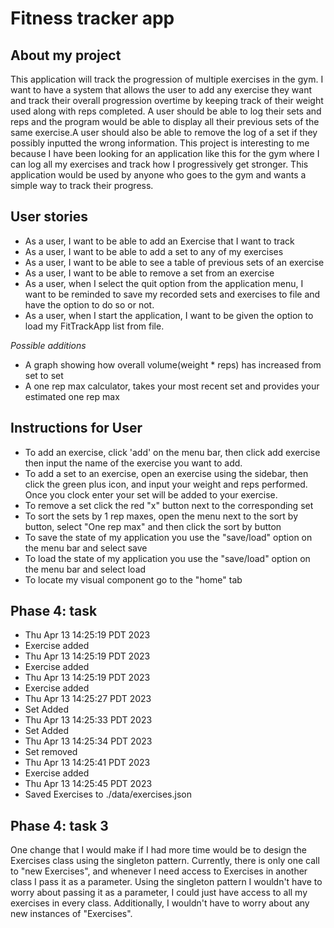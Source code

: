# Fitness tracker app


## About my project
This application will track the progression of multiple exercises in the gym. I want to have a system that allows
the user to add any exercise they want and track their overall progression overtime by keeping track of their weight 
used along with reps completed. A user should be able to log their sets and reps and the program would be able to 
display all their previous sets of the same exercise.A user should also be able to remove the log of a set if they
possibly inputted the wrong information. This project is interesting to me because I have been looking for an 
application like this for the gym where I can log all my exercises and track how I progressively get stronger. 
This application would be used by anyone who goes to the gym and wants a simple way to track their progress. 





## User stories

- As a user, I want to be able to add an Exercise that I want to track
- As a user, I want to be able to add a set to any of my exercises
- As a user, I want to be able to see a table of previous sets of an exercise
- As a user, I want to be able to remove a set from an exercise
- As a user, when I select the quit option from the application menu, I want to be reminded to save my recorded sets 
and exercises to file and have the option to do so or not. 
- As a user, when I start the application, I want to be given the option to load my FitTrackApp list from file.



*Possible additions*
- A graph showing how overall volume(weight * reps) has increased from set to set
- A one rep max calculator, takes your most recent set and provides your estimated one rep max


## Instructions for User
- To add an exercise, click 'add' on the menu bar, then click add exercise then input the name of the exercise you
want to add.
- To add a set to an exercise, open an exercise using the sidebar, then click the green plus icon, and input your weight
and reps performed. Once you clock enter your set will be added to your exercise. 
- To remove a set click the red "x" button next to the corresponding set
- To sort the sets by 1 rep maxes, open the menu next to the sort by button, select "One rep max" and then
click the sort by button
- To save the state of my application you use the "save/load" option on the menu bar and select save
- To load the state of my application you use the "save/load" option on the menu bar and select load
- To locate my visual component go to the "home" tab

## Phase 4: task 
- Thu Apr 13 14:25:19 PDT 2023
- Exercise added
- Thu Apr 13 14:25:19 PDT 2023
- Exercise added
- Thu Apr 13 14:25:19 PDT 2023
- Exercise added
- Thu Apr 13 14:25:27 PDT 2023
- Set Added
- Thu Apr 13 14:25:33 PDT 2023
- Set Added
- Thu Apr 13 14:25:34 PDT 2023
- Set removed
- Thu Apr 13 14:25:41 PDT 2023
- Exercise added
- Thu Apr 13 14:25:45 PDT 2023
- Saved Exercises to ./data/exercises.json





## Phase 4: task 3
One change that I would make if I had more time would be to design the Exercises class using the singleton pattern.
Currently, there is only one call to "new Exercises", and whenever I need access to Exercises in another class I pass
it as a parameter. Using the singleton pattern I wouldn't have to worry about passing it as a parameter, I could just
have access to all my exercises in every class. Additionally, I wouldn't have to worry about any new instances of 
"Exercises". 



